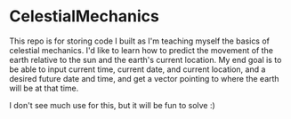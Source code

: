 # CelestialMechanics

This repo is for storing code I built as I'm teaching myself the basics of celestial mechanics. I'd like to learn how to predict the movement of the earth relative to the sun and the earth's current location. My end goal is to be able to input current time, current date, and current location, and a desired future date and time, and get a vector pointing to where the earth will be at that time. 

I don't see much use for this, but it will be fun to solve :)
